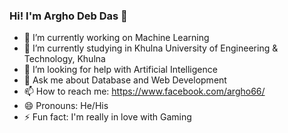 ### Hi! I'm Argho Deb Das 👋

<!--
**MrArgho/MrArgho** is a ✨ _special_ ✨ repository because its `README.md` (this file) appears on your GitHub profile.

Here are some ideas to get you started: -->
- 🔭 I’m currently working on Machine Learning
- 🌱 I’m currently studying in Khulna University of Engineering & Technology, Khulna <!-- - 👯 I’m looking to collaborate on ... -->
- 🤔 I’m looking for help with Artificial Intelligence
- 💬 Ask me about Database and Web Development
- 📫 How to reach me: https://www.facebook.com/argho66/
- 😄 Pronouns: He/His
- ⚡ Fun fact: I'm really in love with Gaming
